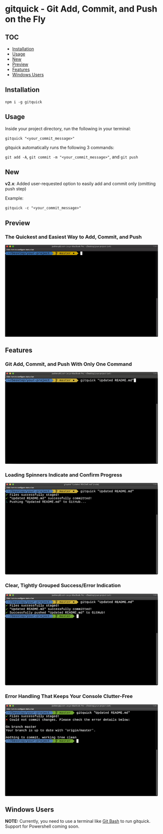 # gitquick - Git Add, Commit, and Push on the Fly

## TOC

- [Installation](#installation)
- [Usage](#usage)
- [New](#new)
- [Preview](#preview)
- [Features](#features)
- [Windows Users](#windows-users)

## Installation

`npm i -g gitquick`

## Usage

Inside your project directory, run the following in your terminal:

`gitquick "<your_commit_message>"`

gitquick automatically runs the following 3 commands:

`git add -A`, `git commit -m "<your_commit_message>"`, and `git push`

## New

**v2.x**: Added user-requested option to easily add and commit only (omitting push step)

Example:

`gitquick -c "<your_commit_message>"`

## Preview

### The Quickest and Easiest Way to Add, Commit, and Push

![gitquick example](assets/img/gitquick-example.gif)

## Features

### Git Add, Commit, and Push With Only One Command

![gitquick command](assets/img/gitquick-example_01_command.png)

### Loading Spinners Indicate and Confirm Progress

![gitquick progress](assets/img/gitquick-example_02_progress.png)

### Clear, Tightly Grouped Success/Error Indication

![gitquick success](assets/img/gitquick-example_03_success.png)

### Error Handling That Keeps Your Console Clutter-Free

![gitquick error](assets/img/gitquick-example_04_error.png)

## Windows Users

**NOTE:** Currently, you need to use a terminal like [Git Bash](https://git-scm.com/downloads) to run gitquick. Support for Powershell coming soon.
